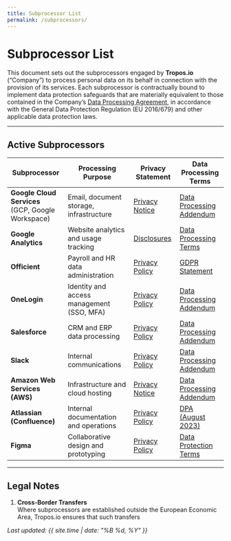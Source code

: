 ```yaml
---
title: Subprocessor List
permalink: /subprocessors/
---
```


# Subprocessor List

This document sets out the subprocessors engaged by **Tropos.io** (“Company”) to process personal data on its behalf in connection with the provision of its services. Each subprocessor is contractually bound to implement data protection safeguards that are materially equivalent to those contained in the Company’s [Data Processing Agreement](./dpa), in accordance with the General Data Protection Regulation (EU 2016/679) and other applicable data protection laws.

---

## Active Subprocessors

| Subprocessor | Processing Purpose | Privacy Statement | Data Processing Terms |
|-------------|--------------------|-------------------|------------------------|
| **Google Cloud Services**<br/>(GCP, Google Workspace) | Email, document storage, infrastructure | [Privacy Notice](https://cloud.google.com/terms/cloud-privacy-notice) | [Data Processing Addendum](https://cloud.google.com/terms/data-processing-addendum) |
| **Google Analytics** | Website analytics and usage tracking | [Disclosures](https://support.google.com/analytics/answer/7318509?hl=en) | [Data Processing Terms](https://support.google.com/analytics/answer/3379636?hl=en) |
| **Officient** | Payroll and HR data administration | [Privacy Policy](https://www.officient.io/privacy-policy) | [GDPR Statement](https://www.officient.io/gdpr-employee-data) |
| **OneLogin** | Identity and access management (SSO, MFA) | [Privacy Policy](https://developers.onelogin.com/privacy) | [Data Processing Addendum](https://www.oneidentity.com/legal/dpa.aspx) |
| **Salesforce** | CRM and ERP data processing | [Privacy Policy](https://www.salesforce.com/uk/company/privacy/) | [Data Processing Addendum](https://www.salesforce.com/platform/data-privacy-compliance/what-is-a-data-processing-agreement/) |
| **Slack** | Internal communications | [Privacy Policy](https://slack.com/trust/privacy/privacy-policy) | [Data Processing Addendum](https://slack.com/terms-of-service/data-processing) |
| **Amazon Web Services (AWS)** | Infrastructure and cloud hosting | [Privacy Notice](https://aws.amazon.com/privacy/) | [Data Processing Addendum](https://d1.awsstatic.com/legal/aws-gdpr/AWS_GDPR_DPA.pdf) |
| **Atlassian (Confluence)** | Internal documentation and operations | [Privacy Policy](https://www.atlassian.com/legal/privacy-policy) | [DPA (August 2023)](./Atlassian_Customer_DPA_Aug_2023.pdf) |
| **Figma** | Collaborative design and prototyping | [Privacy Policy](https://www.figma.com/legal/privacy/) | [Data Protection Terms](https://www.figma.com/legal/privacy-and-data-protection/) |

---

## Legal Notes

1. **Cross-Border Transfers**  
   Where subprocessors are established outside the European Economic Area, Tropos.io ensures that such transfers

_Last updated: {{ site.time | date: "%B %d, %Y" }}_
